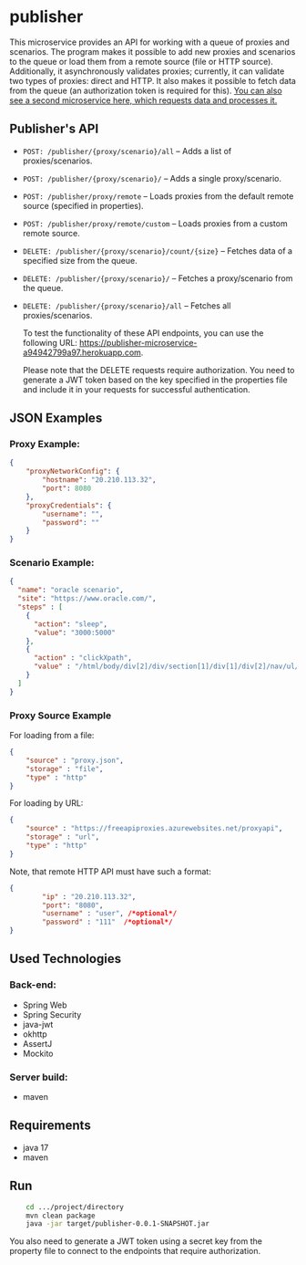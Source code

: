 # publisher
This microservice provides an API for working with a queue of proxies and scenarios. The program makes it possible to add new proxies and scenarios to the queue or load them from a remote source (file or HTTP source). Additionally, it asynchronously validates proxies; currently, it can validate two types of proxies: direct and HTTP. It also makes it possible to fetch data from the queue (an authorization token is required for this). 
[You can also see a second microservice here, which requests data and processes it.](https://github.com/MorgothGorthaur/worker_microservice)
## Publisher's API

- `POST: /publisher/{proxy/scenario}/all` – Adds a list of proxies/scenarios.
- `POST: /publisher/{proxy/scenario}/` – Adds a single proxy/scenario.
- `POST: /publisher/proxy/remote` – Loads proxies from the default remote source (specified in properties).
- `POST: /publisher/proxy/remote/custom` – Loads proxies from a custom remote source.
- `DELETE: /publisher/{proxy/scenario}/count/{size}` – Fetches data of a specified size from the queue.
- `DELETE: /publisher/{proxy/scenario}/` – Fetches a proxy/scenario from the queue.
- `DELETE: /publisher/{proxy/scenario}/all` – Fetches all proxies/scenarios.

  To test the functionality of these API endpoints,
  you can use the following URL: 
  https://publisher-microservice-a94942799a97.herokuapp.com.

  Please note that the DELETE requests require authorization. 
  You need to generate a JWT token based on the key specified in the properties file
  and include it in your requests for successful authentication.
## JSON Examples

### Proxy Example:

```json
{
	"proxyNetworkConfig": {
		"hostname": "20.210.113.32",
		"port": 8080
	},
	"proxyCredentials": {
		"username": "",
		"password": ""
	}
}
```

### Scenario Example:
```json
{
  "name": "oracle scenario",
  "site": "https://www.oracle.com/",
  "steps" : [
    {
      "action": "sleep",
      "value": "3000:5000"
    },
    {
      "action" : "clickXpath",
      "value" : "/html/body/div[2]/div/section[1]/div[1]/div[2]/nav/ul/li[6]/button"
    }
  ]
}
```

### Proxy Source Example

For loading from a file:

```json
{
    "source" : "proxy.json",
    "storage" : "file",
    "type" : "http"
}
```

For loading by URL:

```json
{
    "source" : "https://freeapiproxies.azurewebsites.net/proxyapi",
    "storage" : "url",
    "type" : "http"
}
```

Note, that remote HTTP API must have such a format:
```json
{
		"ip" : "20.210.113.32",
		"port": "8080",
		"username" : "user", /*optional*/
		"password" : "111"  /*optional*/
}
```

## Used Technologies
 ### Back-end:
- Spring Web
- Spring Security
- java-jwt
- okhttp
- AssertJ
- Mockito
 ### Server build:
- maven

## Requirements
- java 17
- maven

## Run
```bash
    cd .../project/directory
    mvn clean package
    java -jar target/publisher-0.0.1-SNAPSHOT.jar 
```
You also need to generate a JWT token using a secret key from the property file to connect to the endpoints that require authorization.
